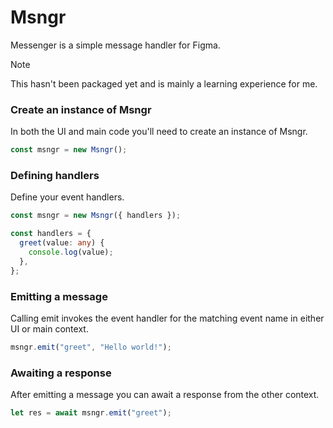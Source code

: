# Msngr

Messenger is a simple message handler for Figma.

> [!NOTE]
> This hasn't been packaged yet and is mainly a learning experience for me.

### Create an instance of Msngr

In both the UI and main code you'll need to create an instance of Msngr.

```ts
const msngr = new Msngr();
```

### Defining handlers

Define your event handlers.

```ts
const msngr = new Msngr({ handlers });

const handlers = {
  greet(value: any) {
    console.log(value);
  },
};
```

### Emitting a message

Calling emit invokes the event handler for the matching event name in either UI or main context.

```ts
msngr.emit("greet", "Hello world!");
```

### Awaiting a response

After emitting a message you can await a response from the other context.

```ts
let res = await msngr.emit("greet");
```
